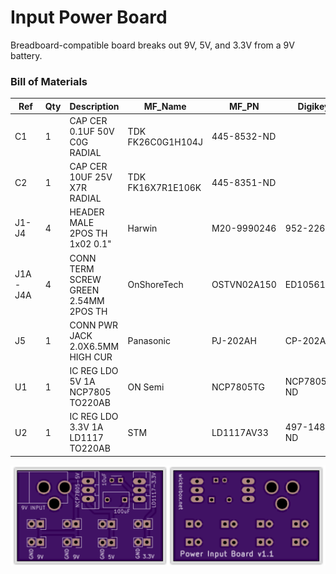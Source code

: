 # Input Power Board

Breadboard-compatible board breaks out 9V, 5V, and 3.3V from a 9V battery.

### Bill of Materials

|Ref|Qty|Description|MF_Name|MF_PN|Digikey PN|
|---|---|-----------|-------|-----|----------|
|C1|1|CAP CER 0.1UF 50V C0G RADIAL|TDK FK26C0G1H104J|445-8532-ND|
|C2|1|CAP CER 10UF 25V X7R RADIAL|TDK FK16X7R1E106K|445-8351-ND|
|J1-J4|4|HEADER MALE 2POS TH 1x02 0.1"|Harwin|M20-9990246|952-2262-ND|
|J1A-J4A|4|CONN TERM SCREW GREEN 2.54MM 2POS TH|OnShoreTech|OSTVN02A150|ED10561-ND|
|J5|1|CONN PWR JACK 2.0X6.5MM HIGH CUR|Panasonic|PJ-202AH|CP-202AH-ND|
|U1|1|IC REG LDO 5V 1A NCP7805 TO220AB|ON Semi|NCP7805TG|NCP7805TGOS-ND|
|U2|1|IC REG LDO 3.3V 1A LD1117 TO220AB|STM|LD1117AV33|497-1485-5-ND|

<img src="oshpreview.png">
